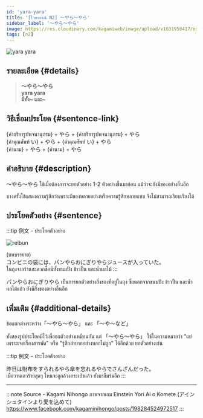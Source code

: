 ```yaml
---
id: 'yara-yara'
title: '[ไวยากรณ์ N2] 〜やら〜やら'
sidebar_label: '〜やら〜やら'
image: https://res.cloudinary.com/kagamiweb/image/upload/v1631950417/nihongo/grammar/n2/reibun/yara-yara.jpg
tags: [n2]
---
```


![yara yara](https://res.cloudinary.com/kagamiweb/image/upload/v1640445090/nihongo/grammar/n2/yara-yara.jpg)

## รายละเอียด {#details}

> **〜やら〜やら**  
> **yara yara**  
> **มีทั้ง~ และ~**

## วิธีเชื่อมประโยค {#sentence-link}

{คำกริยารูปพจนานุกรม} + やら + {คำกริยารูปพจนานุกรม} + やら  
{คำคุณศัพท์ い} + やら + {คำคุณศัพท์ い} + やら  
{คำนาม} + やら + {คำนาม} + やら

## คำอธิบาย {#description}

〜やら〜やら ใช้เมื่อต้องการจะยกตัวอย่าง 1-2 ตัวอย่างขึ้นมาก่อน แม้ว่าจะยังมีของอย่างอื่นอีก

บางครั้งใช้แสดงความรู้สึกว่าเพราะมีของหลายอย่างหรือความรู้สึกหลายแบบ จึงไม่สามารถเรียบเรียงได้

## ประโยคตัวอย่าง {#sentence}

:::tip 例文 - ประโยคตัวอย่าง

![reibun](https://res.cloudinary.com/kagamiweb/image/upload/v1631950417/nihongo/grammar/n2/reibun/yara-yara.jpg)

(บทบรรยาย)  
コンビニの袋には、パンやらおにぎりやらジュースが入っていた。  
ในถุงจากร้านสะดวกซื้อมีทั้งขนมปัง ข้าวปั้น และน้ำผลไม้
:::

パンやらおにぎりやら เป็นการยกตัวอย่างสิ่งของที่อยู่ในถุง ซึ่งนอกจากขนมปัง ข้าวปั้น และน้ำผลไม้แล้ว ยังมีสิ่งของอย่างอื่นอีก

## เพิ่มเติม {#additional-details}

ข้อแตกต่างระหว่าง「〜やら〜やら」 และ 「〜や〜など」

ทั้งสองรูปประโยคมีไว้เพื่อยกตัวอย่างเหมือนกัน แต่ 「〜やら〜やら」 ใช้ในความหมายว่า "แย่เพราะเจอเรื่องสารพัด" หรือ "รู้สึกลำบากอย่างบอกไม่ถูก" ได้อีกด้วย ยกตัวอย่างเช่น

:::tip 例文 - ประโยคตัวอย่าง

昨日は財布をすられるやら傘を忘れるやらでさんざんだった。  
เมื่อวานเลวร้ายสุดๆ ไหนจะถูกล้วงกระเป๋าแล้ว ยังมาลืมร่มอีก
:::

---
:::note Source - Kagami Nihongo
ภาพจากเกม Einstein Yori Ai o Komete (アインシュタインより愛を込めて)  
https://www.facebook.com/kagaminihongo/posts/198284524972517
:::